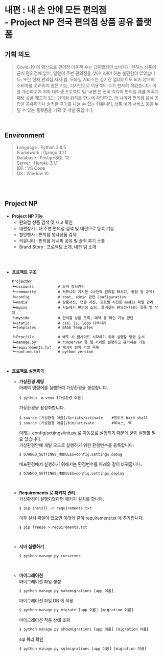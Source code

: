 # **내편** : 내 손 안에 모든 편의점 <br>- Project NP 전국 편의점 상품 공유 플랫폼


## 기획 의도

   > Covid-19 의 확산으로 편의점 이용객 수는 급증했지만 소비자가 원하는 상품이 근처 편의점에 없어, 일일이 주변 편의점을 찾아다녀야 하는 불편함이 있었습니다. 또한 현재 편의점 자사 웹, 모바일 서비스는 실시간 업데이트도 되지 않으며 소비자를 고려하지 않은 기능, 디자인으로 이용객의 수가 현저히 적었습니다.
   이를 개선하고자 저희 대학생 프로젝트 팀 '내편'은 전국 각각의 편의점 제품 목록과 해당 상품 재고가 있는 편의점 위치를 한눈에 확인하고, 더 나아가 편의점 음식 조합을 공유하거나 솔직한 후기를 나눌 수 있는 커뮤니티, 상품 예약 서비스 등을 누릴 수 있는 플랫폼을 기획 및 개발 중입니다.

<br/>


## Environment
> Language  : Python 3.8.5 <br/>
Framework   : Django 3.1.1  <br/>
Database    : PostgreSQL 12<br/>
Server      : Heroku 3.1.1 <br/>
IDE         : VS Code <br/>
OS          : Window 10

<br>


<br/>

## Project NP
+ **Project NP 기능**
   + 편의점 상품 검색 및 재고 확인
   + 내편찾기     : 내 주변 편의점 검색 및 내편으로 등록 기능
   + 할인행사     : 편의점 행사상품 검색
   + 커뮤니티     : 편의점 레시피 공유 및 솔직 후기 소통
   + Brand Story : 프로젝트 소개, 내편 팀 소개
<br>
<br>

+ **프로젝트 구조**
   ```
   ProjectNP
   ┗━accounts           # 유저 정보관리
   ┗━community          # 커뮤니티 게시판 (나만의 편의점 레시피, 꿀팁 등 공유)
   ┗━config             # root, admin 관련 Configuration
   ┗━media              # 상품사진, 댓글 사진, 프로필 사진등 media 파일 관리
   ┗━mycvs              # 지도에서 편의점 조회, 즐겨찾는 편의점(내편) 등록 및 삭제
   ┗━myside             # 편의점 상품 조회, 예약 등 메인 기능 관련
   ┗━static             # css, js, logo 디렉터리
   ┗━templates          # BASE Templates

   ┗━Procfile           # 배포 시 웹사이트 시작하기 위해 실행할 명령 순서
   ┗━manage.py          # runserver 등 웹 서버를 실행하고 관리하는 기능
   ┗━requirements.txt   # 패키지 설치 파일 목록
   ┗━runtime.txt        # python version
   ```
<br>

      
+ **프로젝트 실행하기**
   + **가상환경 세팅**<br>
      아래의 명령어를 실행하여 가상환경을 생성합니다.
      ```
      $ python -m venv [가상환경 이름]
      ```

      가상환경을 활성화합니다.
      ```
      $ source [가상환경 이름]/Scripts/activate    #윈도우 bash shell
      $ source [가상환경 이름]/bin/activate        #리눅스, 맥
      ```
      아래는 config/settings/init.py 로 자동으로 실행되기 때문에 굳이 실행할 필요 없습니다.
      <br>
      가상환경안에 개발 모드로 실행하기 위한 환경변수를 등록합니다.
      ```
      $ DJANGO_SETTINGS_MODULES=config.settings.debug
      ```

      배포환경에서 실행하기 위해서는 환경변수를 아래와 같이 바꿔줍니다.
      ```
      $ DJANGO_SETTINGS_MODULES=config.settings.deploy
      ```
      <br>

   + **Requirements 로 패키지 관리** <br>
      가상환경이 실행되었다면 패키지 설치를 합니다.
      ```
      $ pip install -r requirements.txt
      ```
      이후 설치 파일이 있으면 아래와 같이 requirement.txt 에 추가합니다.
      ```
      $ pip freeze > requirements.txt
      ```
      <br>

   + **서버 실행하기**
      ```python
      $ python manage.py runserver
      ```
      <br>


   + **마이그레이션** <br>
      마이그레이션 파일 생성
      ```python
      $ python manage.py makemigrations [app 이름]
      ```  

      마이그레이션 파일 DB 에 적용
      ```python
      $ python manage.py migrate [app 이름] [migration 이름]
      ```

      마이그레이션 적용 상태 조회
      ```python
      $ python manage.py showmigrations [app 이름] [migration 이름]
      ```

      sql 쿼리 확인
      ```python
      $ python manage.py sqlmigrations [app 이름] [migration 이름]
      ```  
